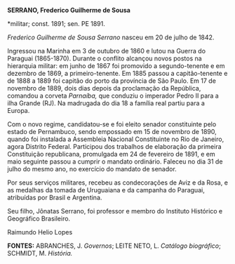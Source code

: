**SERRANO, Frederico Guilherme de Sousa**

\*militar; const. 1891; sen. PE 1891.

*Frederico Guilherme de Sousa Serrano* nasceu em 20 de julho de 1842.

Ingressou na Marinha em 3 de outubro de 1860 e lutou na Guerra do
Paraguai (1865-1870). Durante o conflito alcançou novos postos na
hierarquia militar: em junho de 1867 foi promovido a segundo-tenente e
em dezembro de 1869, a primeiro-tenente. Em 1885 passou a
capitão-tenente e de 1888 a 1889 foi capitão do porto da província de
São Paulo. Em 17 de novembro de 1889, dois dias depois da proclamação da
República, comandou a corveta *Parnaíba,* que conduziu o imperador Pedro
II para a ilha Grande (RJ). Na madrugada do dia 18 a família real partiu
para a Europa.

Com o novo regime, candidatou-se e foi eleito senador constituinte pelo
estado de Pernambuco, sendo empossado em 15 de novembro de 1890, quando
foi instalada a Assembleia Nacional Constituinte no Rio de Janeiro,
agora Distrito Federal. Participou dos trabalhos de elaboração da
primeira Constituição republicana, promulgada em 24 de fevereiro de
1891, e em maio seguinte passou a cumprir o mandato ordinário. Faleceu
no dia 31 de julho do mesmo ano, no exercício do mandato de senador.

Por seus serviços militares, recebeu as condecorações de Aviz e da Rosa,
e as medalhas da tomada de Uruguaiana e da campanha do Paraguai,
atribuídas por Brasil e Argentina.

Seu filho, Jônatas Serrano, foi professor e membro do Instituto
Histórico e Geográfico Brasileiro.

Raimundo Helio Lopes

**FONTES:** ABRANCHES, J. *Governos*; LEITE NETO, L. *Catálogo
biográfico*; SCHMIDT, M. *História.*

